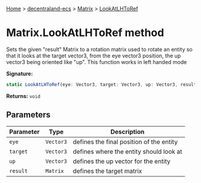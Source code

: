 [Home](./index) &gt; [decentraland-ecs](./decentraland-ecs.md) &gt; [Matrix](./decentraland-ecs.matrix.md) &gt; [LookAtLHToRef](./decentraland-ecs.matrix.lookatlhtoref.md)

# Matrix.LookAtLHToRef method

Sets the given "result" Matrix to a rotation matrix used to rotate an entity so that it looks at the target vector3, from the eye vector3 position, the up vector3 being oriented like "up". This function works in left handed mode

**Signature:**
```javascript
static LookAtLHToRef(eye: Vector3, target: Vector3, up: Vector3, result: Matrix): void;
```
**Returns:** `void`

## Parameters

|  Parameter | Type | Description |
|  --- | --- | --- |
|  `eye` | `Vector3` | defines the final position of the entity |
|  `target` | `Vector3` | defines where the entity should look at |
|  `up` | `Vector3` | defines the up vector for the entity |
|  `result` | `Matrix` | defines the target matrix |


